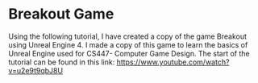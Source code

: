 # Breakout Game
Using the following tutorial, I have created a copy of the game Breakout using Unreal Engine 4. I made a copy of this game to learn the basics of Unreal Engine used for CS447- Computer Game Design. The start of the tutorial can be found in this link:
https://www.youtube.com/watch?v=u2e9t9qbJ8U
